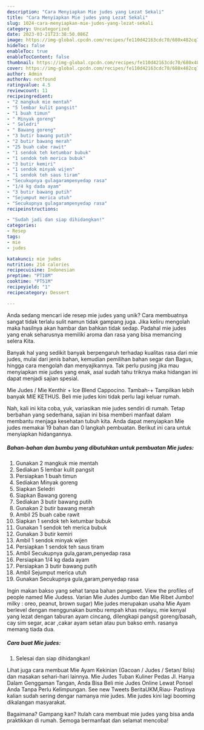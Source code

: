 ```yaml
---
description: "Cara Menyiapkan Mie judes yang Lezat Sekali"
title: "Cara Menyiapkan Mie judes yang Lezat Sekali"
slug: 1024-cara-menyiapkan-mie-judes-yang-lezat-sekali
category: Uncategorized
date: 2023-03-21T23:38:50.086Z
image: https://img-global.cpcdn.com/recipes/fe110d42163cdc70/680x482cq70/mie-judes-foto-resep-utama.jpg
hideToc: false
enableToc: true
enableTocContent: false
thumbnail: https://img-global.cpcdn.com/recipes/fe110d42163cdc70/680x482cq70/mie-judes-foto-resep-utama.jpg
cover: https://img-global.cpcdn.com/recipes/fe110d42163cdc70/680x482cq70/mie-judes-foto-resep-utama.jpg
author: Admin
authorAv: notfound
ratingvalue: 4.5
reviewcount: 11
recipeingredient:
- "2 mangkuk mie mentah"
- "5 lembar kulit pangsit"
- "1 buah timun"
- " Minyak goreng"
- " Seledri"
- " Bawang goreng"
- "3 butir bawang putih"
- "2 butir bawang merah"
- "25 buah cabe rawit"
- "1 sendok teh ketumbar bubuk"
- "1 sendok teh merica bubuk"
- "3 butir kemiri"
- "1 sendok minyak wijen"
- "1 sendok teh saus tiram"
- "Secukupnya gulagarampenyedap rasa"
- "1/4 kg dada ayam"
- "3 butir bawang putih"
- "Sejumput merica utuh"
- "Secukupnya gulagarampenyedap rasa"
recipeinstructions:

- "Sudah jadi dan siap dihidangkan!"
categories:
- Resep
tags:
- mie
- judes

katakunci: mie judes 
nutrition: 214 calories
recipecuisine: Indonesian
preptime: "PT18M"
cooktime: "PT51M"
recipeyield: "1"
recipecategory: Dessert

---
```





Anda sedang mencari ide resep mie judes yang unik? Cara membuatnya sangat tidak terlalu sulit namun tidak gampang juga. Jika keliru mengolah maka hasilnya akan hambar dan bahkan tidak sedap. Padahal mie judes yang enak seharusnya memiliki aroma dan rasa yang bisa memancing selera Kita.





Banyak hal yang sedikit banyak berpengaruh terhadap kualitas rasa dari mie judes, mulai dari jenis bahan, kemudian pemilihan bahan segar dan Bagus, hingga cara mengolah dan menyajikannya. Tak perlu pusing jika mau menyiapkan mie judes yang enak,      asal sudah tahu triknya maka hidangan ini dapat menjadi sajian spesial.














Mie Judes / Mie Kenthir + Ice Blend Cappocino. Tambah-+ Tampilkan lebih banyak MIE KETHUS. Beli mie judes kini tidak perlu lagi keluar rumah.






Nah, kali ini kita coba, yuk, variasikan mie judes sendiri di rumah. Tetap berbahan yang sederhana, sajian ini bisa memberi manfaat dalam membantu menjaga kesehatan tubuh kita. Anda dapat menyiapkan Mie judes memakai 19 bahan dan 0 langkah pembuatan. Berikut ini cara untuk menyiapkan hidangannya.

<!--inarticleads1-->

##### Bahan-bahan dan bumbu yang dibutuhkan untuk pembuatan Mie judes:

1. Gunakan 2 mangkuk mie mentah
1. Sediakan 5 lembar kulit pangsit
1. Persiapkan 1 buah timun
1. Sediakan  Minyak goreng
1. Siapkan  Seledri
1. Siapkan  Bawang goreng
1. Sediakan 3 butir bawang putih
1. Gunakan 2 butir bawang merah
1. Ambil 25 buah cabe rawit
1. Siapkan 1 sendok teh ketumbar bubuk
1. Gunakan 1 sendok teh merica bubuk
1. Gunakan 3 butir kemiri
1. Ambil 1 sendok minyak wijen
1. Persiapkan 1 sendok teh saus tiram
1. Ambil Secukupnya gula,garam,penyedap rasa
1. Persiapkan 1/4 kg dada ayam
1. Persiapkan 3 butir bawang putih
1. Ambil Sejumput merica utuh
1. Gunakan Secukupnya gula,garam,penyedap rasa


Ingin makan bakso yang sehat tanpa bahan pengawet. View the profiles of people named Mie Judess. Varian Mie Judes Jumbo dan Mie Ribet Jumbo! milky : oreo, peanut, brown sugar) Mie judes merupakan usaha Mie Ayam berlevel dengan menggunakan bumbu rempah khas melayu, mie kenyal yang lezat dengan taburan ayam cincang, dilengkapi pangsit goreng/basah, cay sim segar, acar ,cakar ayam setan atau pun bakso emh. rasanya memang tiada dua. 

<!--inarticleads2-->

##### Cara buat Mie judes:


1. Selesai dan siap dihidangkan!

Lihat juga cara membuat Mie Ayam Kekinian (Gacoan / Judes / Setan/ Iblis) dan masakan sehari-hari lainnya. Mie Judes Tuban Kuliner Pedas Jl. Hanya Dalam Genggaman Tangan, Anda Bisa Beli mie Judes Online Lewat Ponsel Anda Tanpa Perlu Kelimpungan. See new Tweets BeritaUKM,Riau- Pastinya kalian sudah sering dengar namanya mie judes. Mie judes kini lagi booming dikalangan masyarakat. 

Bagaimana? Gampang kan? Itulah cara membuat mie judes yang bisa anda praktikkan di rumah. Semoga bermanfaat dan selamat mencoba!
